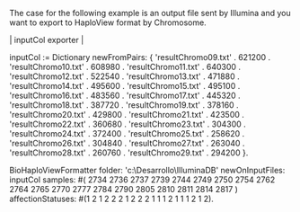 The case for the following example is an output file sent by Illumina and you want to export to HaploView format by Chromosome.

| inputCol exporter |

inputCol := Dictionary newFromPairs: {
	'resultChromo09.txt' . 621200 .
	'resultChromo10.txt' . 608980 .
	'resultChromo11.txt' . 640300 .
	'resultChromo12.txt' . 522540 .
	'resultChromo13.txt' . 471880 .		
	'resultChromo14.txt' . 495600 .
	'resultChromo15.txt' . 495100 .
	'resultChromo16.txt' . 483560 .
	'resultChromo17.txt' . 445320 . 		
	'resultChromo18.txt' . 387720 .
	'resultChromo19.txt' . 378160 .
	'resultChromo20.txt' . 429800 .
	'resultChromo21.txt' . 423500 .		
	'resultChromo22.txt' . 360680 .
	'resultChromo23.txt' . 304300 .
	'resultChromo24.txt' . 372400 .
	'resultChromo25.txt' . 258620 .	
	'resultChromo26.txt' . 304840 .
	'resultChromo27.txt' . 263040 .
	'resultChromo28.txt' . 260760 .
	'resultChromo29.txt' . 294200 }.

BioHaploViewFormatter
	folder: 'c:\Desarrollo\IlluminaDB\'
	newOnInputFiles: inputCol 
	samples: #( 2734 2736 2737 2739 2744 2749 2750 2754 2762 2764 2765 2770 2777 2784 2790 2805 2810 2811 2814 2817 )
	affectionStatuses: #(1 2 1 2 2 2 1 2 2 2 1 1 1 2 1 1 1 2 1 2).